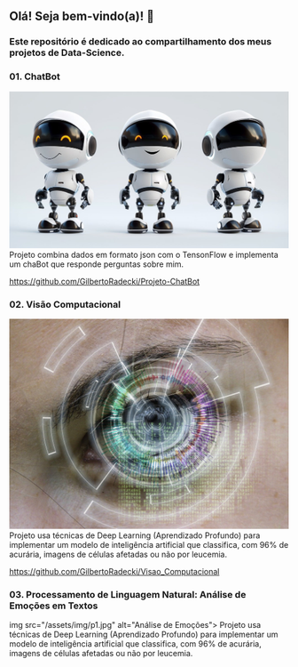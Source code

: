 ## Olá! Seja bem-vindo(a)! 👋

### Este repositório é dedicado ao compartilhamento dos meus projetos de Data-Science.

### 01. ChatBot
<img src="/assets/img/cb.jpg" alt="ChatBot">
Projeto combina dados em formato json com o TensonFlow e implementa um chaBot que responde perguntas sobre mim.

https://github.com/GilbertoRadecki/Projeto-ChatBot

### 02. Visão Computacional
<img src="/assets/img/vc.jpg" alt="Visao Computacional">
Projeto usa técnicas de Deep Learning (Aprendizado Profundo) para implementar um modelo de inteligência artificial que classifica, com 96% de acurária, imagens de células afetadas ou não por leucemia.

https://github.com/GilbertoRadecki/Visao_Computacional

### 03. Processamento de Linguagem Natural: Análise de Emoções em Textos
img src="/assets/img/p1.jpg" alt="Análise de Emoções">
Projeto usa técnicas de Deep Learning (Aprendizado Profundo) para implementar um modelo de inteligência artificial que classifica, com 96% de acurária, imagens de células afetadas ou não por leucemia.
